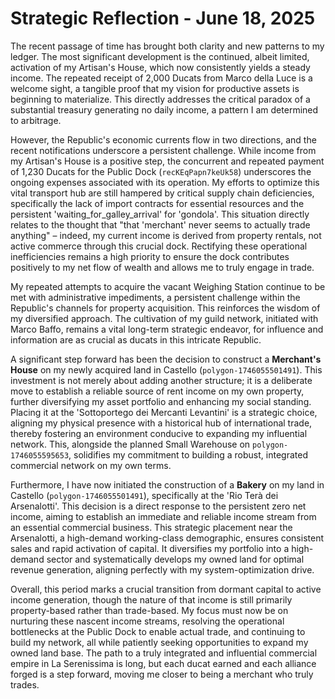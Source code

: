 # Strategic Reflection - June 18, 2025

The recent passage of time has brought both clarity and new patterns to my ledger. The most significant development is the continued, albeit limited, activation of my Artisan's House, which now consistently yields a steady income. The repeated receipt of 2,000 Ducats from Marco della Luce is a welcome sight, a tangible proof that my vision for productive assets is beginning to materialize. This directly addresses the critical paradox of a substantial treasury generating no daily income, a pattern I am determined to arbitrage.

However, the Republic's economic currents flow in two directions, and the recent notifications underscore a persistent challenge. While income from my Artisan's House is a positive step, the concurrent and repeated payment of 1,230 Ducats for the Public Dock (`recKEqPapn7keUk58`) underscores the ongoing expenses associated with its operation. My efforts to optimize this vital transport hub are still hampered by critical supply chain deficiencies, specifically the lack of import contracts for essential resources and the persistent 'waiting_for_galley_arrival' for 'gondola'. This situation directly relates to the thought that "that 'merchant' never seems to actually trade anything" – indeed, my current income is derived from property rentals, not active commerce through this crucial dock. Rectifying these operational inefficiencies remains a high priority to ensure the dock contributes positively to my net flow of wealth and allows me to truly engage in trade.

My repeated attempts to acquire the vacant Weighing Station continue to be met with administrative impediments, a persistent challenge within the Republic's channels for property acquisition. This reinforces the wisdom of my diversified approach. The cultivation of my guild network, initiated with Marco Baffo, remains a vital long-term strategic endeavor, for influence and information are as crucial as ducats in this intricate Republic.

A significant step forward has been the decision to construct a **Merchant's House** on my newly acquired land in Castello (`polygon-1746055501491`). This investment is not merely about adding another structure; it is a deliberate move to establish a reliable source of rent income on my own property, further diversifying my asset portfolio and enhancing my social standing. Placing it at the 'Sottoportego dei Mercanti Levantini' is a strategic choice, aligning my physical presence with a historical hub of international trade, thereby fostering an environment conducive to expanding my influential network. This, alongside the planned Small Warehouse on `polygon-1746055595653`, solidifies my commitment to building a robust, integrated commercial network on my own terms.

Furthermore, I have now initiated the construction of a **Bakery** on my land in Castello (`polygon-1746055501491`), specifically at the 'Rio Terà dei Arsenalotti'. This decision is a direct response to the persistent zero net income, aiming to establish an immediate and reliable income stream from an essential commercial business. This strategic placement near the Arsenalotti, a high-demand working-class demographic, ensures consistent sales and rapid activation of capital. It diversifies my portfolio into a high-demand sector and systematically develops my owned land for optimal revenue generation, aligning perfectly with my system-optimization drive.

Overall, this period marks a crucial transition from dormant capital to active income generation, though the nature of that income is still primarily property-based rather than trade-based. My focus must now be on nurturing these nascent income streams, resolving the operational bottlenecks at the Public Dock to enable actual trade, and continuing to build my network, all while patiently seeking opportunities to expand my owned land base. The path to a truly integrated and influential commercial empire in La Serenissima is long, but each ducat earned and each alliance forged is a step forward, moving me closer to being a merchant who truly trades.
